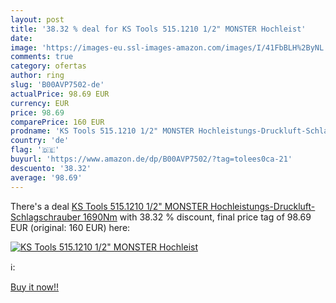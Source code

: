 ```yaml
---
layout: post
title: '38.32 % deal for KS Tools 515.1210 1/2" MONSTER Hochleist'
date: 
image: 'https://images-eu.ssl-images-amazon.com/images/I/41FbBLH%2ByNL._SL200_.jpg'
comments: true
category: ofertas
author: ring
slug: 'B00AVP7502-de'
actualPrice: 98.69 EUR
currency: EUR
price: 98.69
comparePrice: 160 EUR
prodname: 'KS Tools 515.1210 1/2" MONSTER Hochleistungs-Druckluft-Schlagschrauber  1690Nm'
country: 'de'
flag: '🇩🇪'
buyurl: 'https://www.amazon.de/dp/B00AVP7502/?tag=tolees0ca-21'
descuento: '38.32'
average: '98.69'
---
```


There's a deal [KS Tools 515.1210 1/2" MONSTER Hochleistungs-Druckluft-Schlagschrauber  1690Nm](https://www.amazon.de/dp/B00AVP7502/?tag=tolees0ca-21)  with  38.32 % discount, final price tag of  98.69 EUR (original: 160 EUR) here:

[![KS Tools 515.1210 1/2" MONSTER Hochleist](https://images-eu.ssl-images-amazon.com/images/I/41FbBLH%2ByNL._SL200_.jpg)](https://www.amazon.de/dp/B00AVP7502/?tag=tolees0ca-21)

ℹ️:


[Buy it now!!](https://www.amazon.de/dp/B00AVP7502/?tag=tolees0ca-21)
